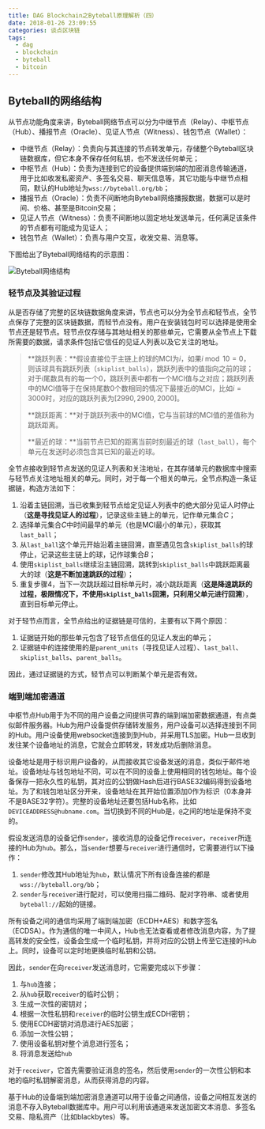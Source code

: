 ```yaml
---
title: DAG Blockchain之Byteball原理解析（四）
date: 2018-01-26 23:09:55
categories: 谈点区块链
tags:
  - dag
  - blockchain
  - byteball
  - bitcoin
---
```



## Byteball的网络结构

从节点功能角度来讲，Byteball网络节点可以分为中继节点（Relay）、中枢节点（Hub）、播报节点（Oracle）、见证人节点（Witness）、钱包节点（Wallet）：

- 中继节点（Relay）：负责向与其连接的节点转发单元，存储整个Byteball区块链数据库，但它本身不保存任何私钥，也不发送任何单元；
- 中枢节点（Hub）：负责为连接到它的设备提供端到端的加密消息传输通道，用于比如收发私密资产、多签名交易、聊天信息等，其它功能与中继节点相同，默认的Hub地址为`wss://byteball.org/bb`；
- 播报节点（Oracle）：负责不间断地向Byteball网络播报数据，数据可以是时间、价格、甚至是Bitcoin交易；
- 见证人节点（Witness）：负责不间断地以固定地址发送单元，任何满足该条件的节点都有可能成为见证人；
- 钱包节点（Wallet）：负责与用户交互，收发交易、消息等。

下图给出了Byteball网络结构的示意图：

![Byteball网络结构](http://oc7urqs4c.bkt.clouddn.com/2018-01-25-byteball_network-1.png)

### 轻节点及其验证过程

从是否存储了完整的区块链数据角度来讲，节点也可以分为全节点和轻节点，全节点保存了完整的区块链数据，而轻节点没有。用户在安装钱包时可以选择是使用全节点还是轻节点。轻节点仅存储与其地址相关的那些单元，它需要从全节点上下载所需要的数据，请求条件包括它信任的见证人列表以及它关注的地址。

> **跳跃列表：**假设直接位于主链上的球的MCI为$i$，如果$i\bmod10=0$，则该球具有跳跃列表（`skiplist_balls`），跳跃列表中的值指向之前的球；对于$i$尾数具有的每一个$0$，跳跃列表中都有一个MCI值与之对应；跳跃列表中的MCI值等于在保持尾数$0$个数相同的情况下最接近$i$的MCI，比如$i=3000$时，对应的跳跃列表为$[2990, 2900, 2000]$。
>
> **跳跃距离：**对于跳跃列表中的MCI值，它与当前球的MCI值的差值称为跳跃距离。
>
> **最近的球：**当前节点已知的距离当前时刻最近的球（`last_ball`），每个单元在发送时必须包含其已知的最近的球。

全节点接收到轻节点发送的见证人列表和关注地址，在其存储单元的数据库中搜索与轻节点关注地址相关的单元。同时，对于每一个相关的单元，全节点构造一条证据链，构造方法如下：

1. 沿着主链回溯，当已收集到轻节点给定见证人列表中的绝大部分见证人时停止（**这是寻找见证人的过程**），记录这些主链上的单元，记作单元集合$C$；
2. 选择单元集合$C$中时间最早的单元（也是MCI最小的单元），获取其`last_ball`；
3. 从`last_ball`这个单元开始沿着主链回溯，直至遇见包含`skiplist_balls`的球停止，记录这些主链上的球，记作球集合$B$；
4. 使用`skiplist_balls`继续沿主链回溯，跳转到`skiplist_balls`中跳跃距离最大的球（**这是不断加速跳跃的过程**）；
5. 重复步骤4，当下一次跳跃超过目标单元时，减小跳跃距离（**这是降速跳跃的过程，极限情况下，不使用`skiplist_balls`回溯，只利用父单元进行回溯**），直到目标单元停止。

对于轻节点而言，全节点给出的证据链是可信的，主要有以下两个原因：

1. 证据链开始的那些单元包含了轻节点信任的见证人发出的单元；
2. 证据链中的连接使用的是`parent_units`（寻找见证人过程）、`last_ball`、`skiplist_balls`、`parent_balls`。

因此，通过证据链的方式，轻节点可以判断某个单元是否有效。

### 端到端加密通道

中枢节点Hub用于为不同的用户设备之间提供可靠的端到端加密数据通道，有点类似邮件服务器。Hub为用户设备提供存储转发服务，用户设备可以选择连接到不同的Hub。用户设备使用websocket连接到到Hub，并采用TLS加密。Hub一旦收到发往某个设备地址的消息，它就会立即转发，转发成功后删除消息。

设备地址是用于标识用户设备的，从而接收其它设备发送的消息，类似于邮件地址。设备地址与钱包地址不同，可以在不同的设备上使用相同的钱包地址。每个设备保存一把永久性的私钥，其对应的公钥做Hash后进行BASE32编码得到设备地址。为了和钱包地址区分开来，设备地址在其开始位置添加0作为标识（0本身并不是BASE32字符）。完整的设备地址还要包括Hub名称，比如`DEVICEADDRESS@hubname.com`。当切换到不同的Hub是，`@`之间的地址是保持不变的。

假设发送消息的设备记作`sender`，接收消息的设备记作`receiver`，`receiver`所连接的Hub为`hub`。那么，当`sender`想要与`receiver`进行通信时，它需要进行以下操作：

1. `sender`修改其Hub地址为`hub`，默认情况下所有设备连接的都是`wss://byteball.org/bb`；
2. `sender`与`receiver`进行配对，可以使用扫描二维码、配对字符串、或者使用`byteball://`起始的链接。

所有设备之间的通信均采用了端到端加密（ECDH+AES）和数字签名（ECDSA）。作为通信的唯一中间人，Hub也无法查看或者修改消息内容，为了提高转发的安全性，设备会生成一个临时私钥，并将对应的公钥上传至它连接的Hub上。同时，设备可以定时地更换临时私钥和公钥。

因此，`sender`在向`receiver`发送消息时，它需要完成以下步骤：

1. 与`hub`连接；
2. 从`hub`获取`receiver`的临时公钥；
3. 生成一次性的密钥对；
4. 根据一次性私钥和`receiver`的临时公钥生成ECDH密钥；
5. 使用ECDH密钥对消息进行AES加密；
6. 添加一次性公钥；
7. 使用设备私钥对整个消息进行签名；
8. 将消息发送给`hub`

对于`receiver`，它首先需要验证消息的签名，然后使用`sender`的一次性公钥和本地的临时私钥解密消息，从而获得消息的内容。

基于Hub的设备端到端加密消息通道可以用于设备之间通信，设备之间相互发送的消息不存入Byteball数据库中。用户可以利用该通道来发送加密文本消息、多签名交易、隐私资产（比如blackbytes）等。


